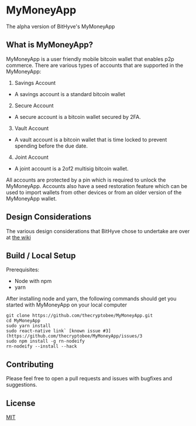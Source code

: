 # MyMoneyApp

The alpha version of BitHyve's MyMoneyApp

## What is MyMoneyApp?

MyMoneyApp is a user friendly mobile bitcoin wallet that enables p2p commerce. There are various types of accounts that are supported in the MyMoneyApp:

1.  Savings Account
  -   A savings account is a standard bitcoin wallet

2.  Secure Account
  -   A secure account is a bitcoin wallet secured by 2FA.

3.  Vault Account
  -   A vault account is a bitcoin wallet that is time locked to prevent spending before the due date.

4.  Joint Account
  -   A joint account is a 2of2 multisig bitcoin wallet.

All accounts are protected by a pin which is required to unlock the MyMoneyApp. Accounts also have a seed restoration feature which can be used to import wallets from other devices or from an older version of the MyMoneyApp wallet.

## Design Considerations

The various design considerations that BitHyve chose to undertake are over at [the wiki](https://github.com/thecryptobee/MyMoneyApp/wiki/Design-Considerations)

## Build / Local Setup

Prerequisites:

-   Node with npm
-   yarn

After installing node and yarn, the following commands should get you started with MyMoneyApp on your local computer
```
git clone https://github.com/thecryptobee/MyMoneyApp.git
cd MyMoneyApp
sudo yarn install
sudo react-native link` [known issue #3](https://github.com/thecryptobee/MyMoneyApp/issues/3
sudo npm install -g rn-nodeify
rn-nodeify --install --hack
```

## Contributing

Please feel free to open a pull requests and issues with bugfixes and suggestions.

## License

[MIT](LICENSE)
